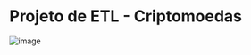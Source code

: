 # **Projeto de ETL - Criptomoedas**

![image](https://user-images.githubusercontent.com/83234291/174507387-d5425fdc-d805-4328-8d85-f8480686de28.png)

